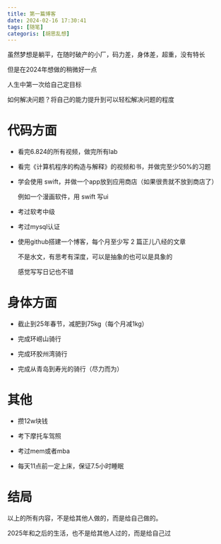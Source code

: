```yaml
---
title: 第一篇博客
date: 2024-02-16 17:30:41
tags: [随笔]
categoris: [胡思乱想]
---
```


虽然梦想是躺平，在随时破产的小厂，码力差，身体差，超重，没有特长

但是在2024年想做的稍微好一点

人生中第一次给自己定目标

如何解决问题？将自己的能力提升到可以轻松解决问题的程度

<!--more-->

# 代码方面

* 看完6.824的所有视频，做完所有lab

* 看完《计算机程序的构造与解释》的视频和书，并做完至少50%的习题

* 学会使用 swift，并做一个app放到应用商店（如果很贵就不放到商店了）

  例如一个漫画软件，用 swift 写ui

* 考过软考中级

* 考过mysql认证

* 使用github搭建一个博客，每个月至少写 2 篇正儿八经的文章

  不是水文，有思考有深度，可以是抽象的也可以是具象的

  感觉写写日记也不错

# 身体方面

* 截止到25年春节，减肥到75kg（每个月减1kg）

* 完成环崂山骑行

* 完成环胶州湾骑行

* 完成从青岛到寿光的骑行（尽力而为）

# 其他

* 攒12w块钱

* 考下摩托车驾照

* 考过mem或者mba

* 每天11点前一定上床，保证7.5小时睡眠

# 结局
 
以上的所有内容，不是给其他人做的，而是给自己做的。

2025年和之后的生活，也不是给其他人过的，而是给自己过
